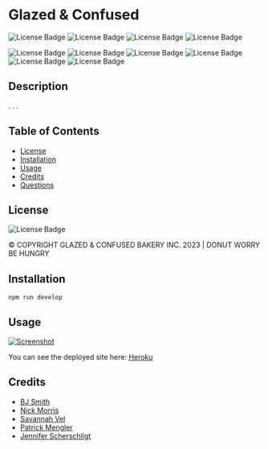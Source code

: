 # Glazed & Confused

![License Badge](https://img.shields.io/badge/-MongoDB-47A248?logo=mongodb&style=flat&logoColor=white)
![License Badge](https://img.shields.io/badge/-Express-000000?logo=express&style=flat&logoColor=white)
![License Badge](https://img.shields.io/badge/-React-61DAFB?logo=react&syle=flat&logoColor=white)
![License Badge](https://img.shields.io/badge/-Node.js-339933?logo=node.js&style=flat&logoColor=white)

![License Badge](https://img.shields.io/badge/-GraphQL-E50695?logo=graphql&syle=flat&logoColor=white)
![License Badge](https://img.shields.io/badge/-Stripe-008CDD?logo=stripe&style=flat&logoColor=white)
![License Badge](https://img.shields.io/badge/-Heroku-430098?logo=heroku&style=flat&logoColor=white)
![License Badge](https://img.shields.io/badge/-After%20Effects-9999FF?logo=adobeaftereffects&style=flat&logoColor=white)
![License Badge](https://img.shields.io/badge/-Figma-F24E1E?logo=figma&style=flat&logoColor=white)
![License Badge](https://img.shields.io/badge/-Adobe%20Photoshop-31A8FF?logo=AdobePhotoshop&style=flat&logoColor=white)

## Description

.
.
.


## Table of Contents

- [License](#license)
- [Installation](#installation)
- [Usage](#usage)
- [Credits](#credits)
- [Questions](#questions)

## License
![License Badge](https://shields.io/badge/license-MIT-green) 

© COPYRIGHT GLAZED & CONFUSED BAKERY INC. 2023 | DONUT WORRY BE HUNGRY


## Installation
````
npm run develop
````


## Usage
[![Screenshot](https://github.com/-sreenshot.png)](https://github.com/main/src/components/assets/sreenshot.png)

You can see the deployed site here: [Heroku](https://)


## Credits
- <a href="https://github.com/bryanjeremysmith"> BJ Smith </a>
- <a href="https://github.com/Morralytics"> Nick Morris </a>    
- <a href="https://github.com/savannahvel"> Savannah Vel</a>
- <a href="https://github.com/PMengler"> Patrick Mengler </a>
- <a href="https://github.com/pherpat"> Jennifer Scherschligt </a>
